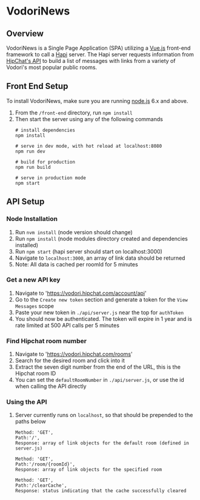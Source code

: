 # VodoriNews

## Overview

VodoriNews is a Single Page Application (SPA) utilizing a [Vue.js](https://vuejs.org/) front-end framework
to call a [Hapi](https://hapijs.com/) server. The Hapi server requests information from [HipChat's API](https://www.hipchat.com/docs/apiv2) to 
build a list of messages with links from a variety of Vodori's most popular public rooms.

## Front End Setup

To install VodoriNews, make sure you are running [node.js](https://nodejs.org/en/) 6.x and above.
1. From the `/front-end` directory, run `npm install`
2. Then start the server using any of the following commands
    ```
    # install dependencies
    npm install
    
    # serve in dev mode, with hot reload at localhost:8080
    npm run dev
    
    # build for production
    npm run build
    
    # serve in production mode
    npm start
    ```

## API Setup

### Node Installation
1. Run `nvm install` (node version should change)
2. Run `npm install` (node modules directory created and dependencies installed)
3. Run `npm start` (hapi server should start on localhost:3000)
4. Navigate to `localhost:3000`, an array of link data should be returned
5. Note: All data is cached per roomId for 5 minutes

### Get a new API key
1. Navigate to 'https://vodori.hipchat.com/account/api'
2. Go to the `Create new token` section and generate a token for the `View Messages` scope
3. Paste your new token in `./api/server.js` near the top for `authToken`
4. You should now be authenticated. The token will expire in 1 year and is rate limited at 500 API calls per 5 minutes

### Find Hipchat room number
1. Navigate to 'https://vodori.hipchat.com/rooms'
2. Search for the desired room and click into it
3. Extract the seven digit number from the end of the URL, this is the Hipchat room ID
4. You can set the `defaultRoomNumber` in `./api/server.js`, or use the id when calling the API directly

### Using the API
1. Server currently runs on `localhost`, so that should be prepended to the paths below
    ```
    Method: 'GET',
    Path:'/',
    Response: array of link objects for the default room (defined in server.js)
    ```
    
    ```
    Method: 'GET',
    Path:'/room/{roomId}',
    Response: array of link objects for the specified room
    ```
    
    ```
    Method: 'GET',
    Path:'/clearCache',
    Response: status indicating that the cache successfully cleared
    ```
      
